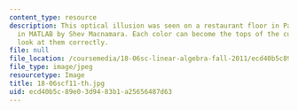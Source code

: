 ```yaml
---
content_type: resource
description: This optical illusion was seen on a restaurant floor in Paris, and coded
  in MATLAB by Shev Macnamara. Each color can become the tops of the cubes if you
  look at them correctly.
file: null
file_location: /coursemedia/18-06sc-linear-algebra-fall-2011/ecd40b5c89e03d9483b1a25656487d63_18-06scf11-th.jpg
file_type: image/jpeg
resourcetype: Image
title: 18-06scf11-th.jpg
uid: ecd40b5c-89e0-3d94-83b1-a25656487d63
---
```

